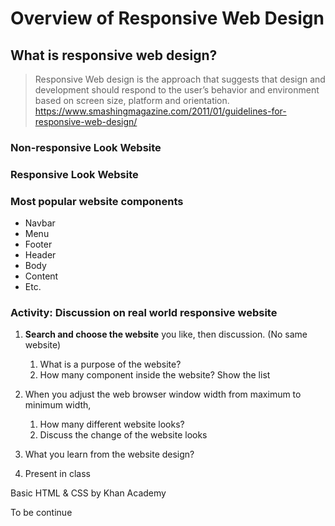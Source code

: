 

# Overview of Responsive Web Design

## What is responsive web design?

>  Responsive Web design is the approach that suggests that design and development should respond to the user’s behavior and environment based on screen size, platform and orientation. <https://www.smashingmagazine.com/2011/01/guidelines-for-responsive-web-design/>

### Non-responsive Look Website

### Responsive Look Website

### Most popular website components

- Navbar
- Menu
- Footer
- Header
- Body
- Content
- Etc.

### Activity: Discussion on real world responsive website

1. **Search and choose the website** you like, then discussion. (No same website)
    1. What is a purpose of the website?
    2. How many component inside the website? Show the list
2. When you adjust the web browser window width from maximum to minimum width, 

    1. How many different website looks?
    2. Discuss the change of the website looks
3. What you learn from the website design?
4. Present in class

Basic HTML & CSS by Khan Academy

To be continue
